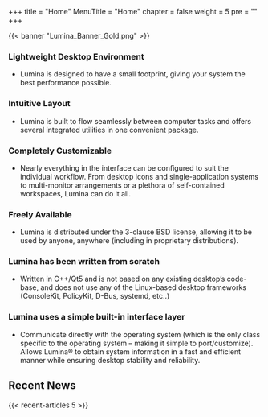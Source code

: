 +++
title = "Home"
MenuTitle = "Home"
chapter = false
weight = 5
pre = ""
+++

{{< banner "Lumina_Banner_Gold.png" >}}

### Lightweight Desktop Environment
   * Lumina is designed to have a small footprint, giving your system the best performance possible.

### Intuitive Layout
   * Lumina is built to flow seamlessly between computer tasks and offers several integrated utilities in one convenient package.

### Completely Customizable
   * Nearly everything in the interface can be configured to suit the individual workflow. From desktop icons and single-application systems to multi-monitor arrangements or a plethora of self-contained workspaces, Lumina can do it all.

### Freely Available
   * Lumina is distributed under the 3-clause BSD license, allowing it to be used by anyone, anywhere (including in proprietary distributions).

### Lumina has been written from scratch
   * Written in C++/Qt5 and is not based on any existing desktop’s code-base, and does not use any of the Linux-based desktop frameworks (ConsoleKit, PolicyKit, D-Bus, systemd, etc..)

### Lumina uses a simple built-in interface layer
   * Communicate directly with the operating system (which is the only class specific to the operating system – making it simple to port/customize). Allows Lumina® to obtain system information in a fast and efficient manner while ensuring desktop stability and reliability.

## Recent News
{{< recent-articles 5 >}}
